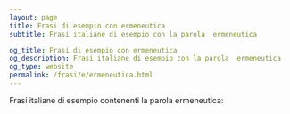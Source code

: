 ```yaml
---
layout: page
title: Frasi di esempio con ermeneutica 
subtitle: Frasi italiane di esempio con la parola  ermeneutica

og_title: Frasi di esempio con ermeneutica 
og_description: Frasi italiane di esempio con la parola  ermeneutica
og_type: website
permalink: /frasi/e/ermeneutica.html
---
```


Frasi italiane di esempio contenenti la parola ermeneutica:


